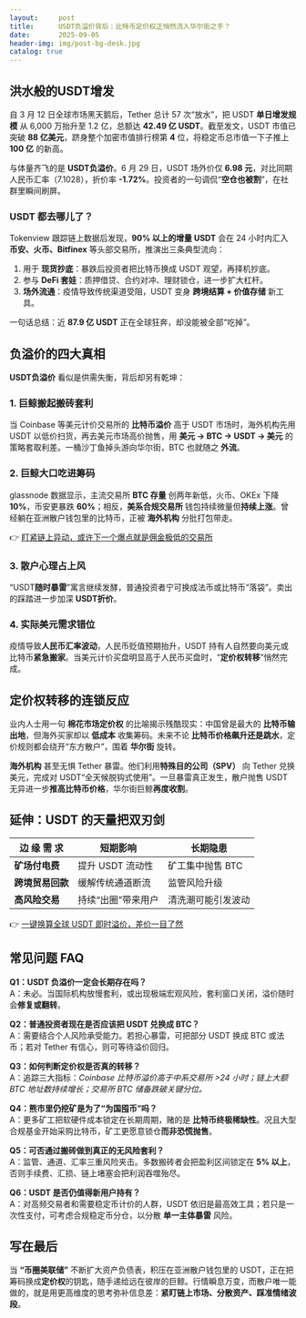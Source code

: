 ```yaml
---
layout:     post
title:      USDT负溢价背后：比特币定价权正悄然流入华尔街之手？
date:       2025-09-05
header-img: img/post-bg-desk.jpg
catalog: true
---
```


## 洪水般的USDT增发
自 3 月 12 日全球市场黑天鹅后，Tether 总计 57 次“放水”，把 USDT **单日增发规模** 从 6,000 万抬升至 1.2 亿，总额达 **42.49 亿 USDT**。截至发文，USDT 市值已突破 **88 亿美元**，跻身整个加密市值排行榜第 **4** 位，将稳定币总市值一下子推上 **100 亿** 的新高。

与体量齐飞的是 **USDT负溢价**。6 月 29 日，USDT 场外价仅 **6.98 元**，对比同期人民币汇率（7.1028），折价率 **-1.72%**。投资者的一句调侃“**空仓也被割**”，在社群里瞬间刷屏。

### USDT 都去哪儿了？
Tokenview 跟踪链上数据后发现，**90% 以上的增量 USDT** 会在 24 小时内汇入 **币安、火币、Bitfinex** 等头部交易所，推演出三条典型流向：
1. 用于 **现货抄底**：暴跌后投资者把比特币换成 USDT 观望，再择机抄底。
2. 参与 **DeFi 套娃**：质押借贷、合约对冲、理财锁仓，进一步扩大杠杆。
3. **场外流通**：疫情导致传统渠道受阻，USDT 变身 **跨境结算 + 价值存储** 新工具。

一句话总结：近 **87.9 亿 USDT** 正在全球狂奔，却没能被全部“吃掉”。

## 负溢价的四大真相
**USDT负溢价** 看似是供需失衡，背后却另有乾坤：

### 1. 巨鲸搬起搬砖套利
当 Coinbase 等美元计价交易所的 **比特币溢价** 高于 USDT 市场时，海外机构先用 USDT 以低价扫货，再去美元市场高价抛售，用 **美元 → BTC → USDT → 美元** 的策略套取利差。一桶沙丁鱼掉头游向华尔街，BTC 也就随之 **外流**。

### 2. 巨鲸大口吃进筹码
glassnode 数据显示，主流交易所 **BTC 存量** 创两年新低，火币、OKEx 下降 **10%**，币安更暴跌 **60%**；相反，**美系合规交易所** 钱包持续微量但**持续上涨**。曾经躺在亚洲散户钱包里的比特币，正被 **海外机构** 分批打包带走。

👉 [盯紧链上异动，或许下一个爆点就是佣金极低的交易所](https://okxdog.com/)

### 3. 散户心理占上风
“USDT**随时暴雷**”寓言继续发酵，普通投资者宁可换成法币或比特币“落袋”。卖出的踩踏进一步加深 **USDT折价**。

### 4. 实际美元需求错位
疫情导致**人民币汇率波动**，人民币贬值预期抬升，USDT 持有人自然要向美元或比特币**紧急搬家**。当美元计价买盘明显高于人民币买盘时，“**定价权转移**”悄然完成。

## 定价权转移的连锁反应
业内人士用一句 **棉花市场定价权** 的比喻揭示残酷现实：中国曾是最大的 **比特币输出地**，但海外买家却以 **低成本** 收集筹码。未来不论 **比特币价格飙升还是跳水**，定价规则都会绕开“东方散户”，围着 **华尔街** 旋转。

**海外机构** 甚至无惧 Tether 暴雷。他们利用**特殊目的公司（SPV）** 向 Tether 兑换美元，完成对 USDT“全天候脱钩式使用”。一旦暴雷真正发生，散户抛售 USDT 无异进一步**推高比特币价格**，华尔街巨鲸**再度收割**。

## 延伸：USDT 的天量把双刃剑
| 边  缘 需 求  | 短期影响 | 长期隐患 |
| --- | --- | --- |
| **矿场付电费** | 提升 USDT 流动性 | 矿工集中抛售 BTC |
| **跨境贸易回款** | 缓解传统通道断流 | 监管风险升级 |
| **高风险交易** | 持续“出圈”带来用户 | 清洗潮可能引发波动 |

👉 [一键换算全球 USDT 即时溢价，差价一目了然](https://okxdog.com/)

## 常见问题 FAQ
**Q1：USDT 负溢价一定会长期存在吗？**  
A：未必。当国际机构放慢套利，或出现极端宏观风险，套利窗口关闭，溢价随时会**修复或翻转**。

**Q2：普通投资者现在是否应该把 USDT 兑换成 BTC？**  
A：需要结合个人风险承受能力。若担心暴雷，可把部分 USDT 换成 BTC 或法币；若对 Tether 有信心，则可等待溢价回归。

**Q3：如何判断定价权是否真的转移？**  
A：追踪三大指标：*Coinbase 比特币溢价高于中系交易所 >24 小时；链上大额 BTC 地址数持续增长；交易所 BTC 储备跌破关键分位。*

**Q4：熊市里仍挖矿是为了“为国囤币”吗？**  
A：更多矿工把软硬件成本锁定在长期周期，赌的是 **比特币终极稀缺性**。况且大型合规基金开始采购比特币，矿工更愿意锁仓**而非恐慌抛售**。

**Q5：可否通过搬砖做到真正的无风险套利？**  
A：监管、通道、汇率三重风险夹击。多数搬砖者会把盈利区间锁定在 **5% 以上**，否则手续费、汇损、链上堵塞会把利润吞噬殆尽。

**Q6：USDT 是否仍值得新用户持有？**  
A：对高频交易者和需要稳定币计价的人群，USDT 依旧是最高效工具；若只是一次性支付，可考虑合规稳定币分仓，以分散 **单一主体暴雷** 风险。

## 写在最后
当 **“币圈美联储”** 不断扩大资产负债表，积压在亚洲散户钱包里的 USDT，正在把筹码换成**定价权**的钥匙，随手递给远在彼岸的巨鲸。行情瞬息万变，而散户唯一能做的，就是用更高维度的思考弥补信息差：**紧盯链上市场、分散资产、踩准情绪波段**。